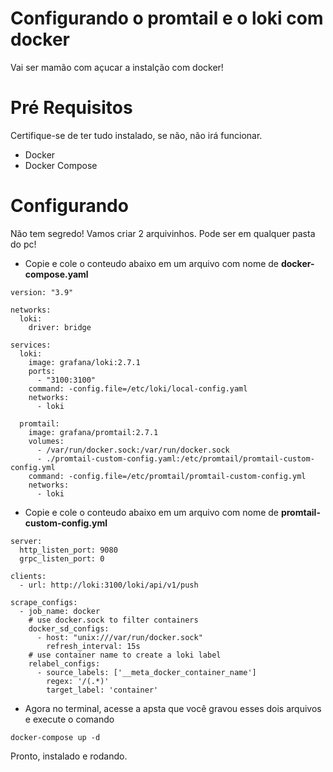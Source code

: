 # Configurando o promtail e o loki com docker
Vai ser mamão com açucar a instalção com docker!

# Pré Requisitos
Certifique-se de ter tudo instalado, se não, não irá funcionar.

- Docker
- Docker Compose

# Configurando
Não tem segredo! Vamos criar 2 arquivinhos. Pode ser em qualquer pasta do pc!

- Copie e cole o conteudo abaixo em um arquivo com nome de **docker-compose.yaml**
```
version: "3.9"

networks:
  loki:
    driver: bridge

services:
  loki:
    image: grafana/loki:2.7.1
    ports:
      - "3100:3100"
    command: -config.file=/etc/loki/local-config.yaml
    networks:
      - loki

  promtail:
    image: grafana/promtail:2.7.1
    volumes:
      - /var/run/docker.sock:/var/run/docker.sock
      - ./promtail-custom-config.yaml:/etc/promtail/promtail-custom-config.yml
    command: -config.file=/etc/promtail/promtail-custom-config.yml
    networks:
      - loki
```

- Copie e cole o conteudo abaixo em um arquivo com nome de **promtail-custom-config.yml**
```
server:
  http_listen_port: 9080
  grpc_listen_port: 0

clients:
  - url: http://loki:3100/loki/api/v1/push

scrape_configs:
  - job_name: docker
    # use docker.sock to filter containers
    docker_sd_configs:
      - host: "unix:///var/run/docker.sock"
        refresh_interval: 15s
    # use container name to create a loki label
    relabel_configs:
      - source_labels: ['__meta_docker_container_name']
        regex: '/(.*)'
        target_label: 'container'
```

- Agora no terminal, acesse a apsta que você gravou esses dois arquivos e execute o comando

```
docker-compose up -d
```

Pronto, instalado e rodando.